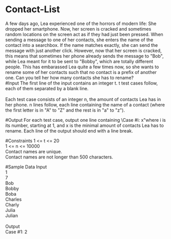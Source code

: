 # Contact-List
A few days ago, Lea experienced one of the horrors of modern life: She dropped her
smartphone. Now, her screen is cracked and sometimes random locations on the screen
act as if they had just been pressed. When sending a message to one of her contacts, she
enters the name of the contact into a searchbox. If the name matches exactly, she can
send the message with just another click. However, now that her screen is cracked, this
means that sometimes her phone already sends the message to "Bob", while Lea meant
for it to be sent to "Bobby", which are totally different people. This has embarassed Lea
quite a few times now, so she wants to rename some of her contacts such that no contact
is a prefix of another one. Can you tell her how many contacts she has to rename?
<br />
#Input
The first line of the input contains an integer t. t test cases follow, each of them separated
by a blank line. <br /> <br />
Each test case consists of an integer n, the amount of contacts Lea has in her phone. n
lines follow, each line containing the name of a contact (where the first letter is in "A" to
"Z" and the rest is in "a" to "z").

#Output
For each test case, output one line containing \Case #i: x"where i is its number, starting
at 1, and x is the minimal amount of contacts Lea has to rename. Each line of the output
should end with a line break.

#Constraints
1 <= t <= 20 <br />
1 <= n <= 10000 <br />
Contact names are unique. <br />
Contact names are not longer than 500 characters. <br />

#Sample Data
Input <br />
1 <br />
7 <br />
Bob <br />
Bobby <br />
Boba <br />
Charles <br />
Charly <br />
Julia <br />
Julian <br />
<br />
Output <br />
Case #1: 2 <br />
